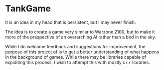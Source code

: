 # TankGame
It is an idea in my head that is persistent, but I may never finish.

The idea is to create a game very similar to Warzone 2100, 
but to make it more of the prespective of an overarching AI rather than a bird in the sky.

While I do welcome feedback and suggestions for improvement, 
the purpose of this project of is to get a better understanding of what happens in the background of games.
While there may be libraries capable of expiditing this process,
I wish to attempt this with mostly c++ libraries.

